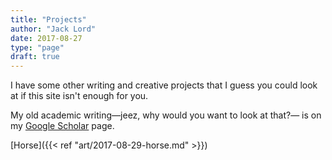 ```yaml
---
title: "Projects"
author: "Jack Lord"
date: 2017-08-27
type: "page"
draft: true
---
```


I have some other writing and creative projects that I guess you could look at if this site isn't enough for you.

My old academic writing—jeez, why would you want to look at that?— is on my [Google Scholar](https://scholar.google.co.uk/citations?user=CWnTjsYAAAAJ&hl=en) page.

[Horse]({{< ref "art/2017-08-29-horse.md" >}})
